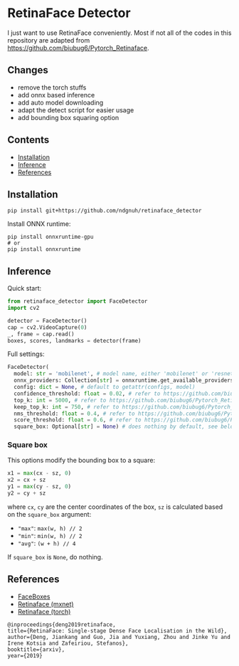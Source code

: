 # RetinaFace Detector

I just want to use RetinaFace conveniently. Most if not all of the codes in this repository are adapted from https://github.com/biubug6/Pytorch_Retinaface.

## Changes
- remove the torch stuffs
- add onnx based inference
- add auto model downloading
- adapt the detect script for easier usage
- add bounding box squaring option

## Contents
- [Installation](#installation)
- [Inference](#inference)
- [References](#references)

## Installation

```shell
pip install git+https://github.com/ndgnuh/retinaface_detector
```

Install ONNX runtime:
```shell
pip install onnxruntime-gpu
# or
pip install onnxruntime
```

## Inference

Quick start:
```python
from retinaface_detector import FaceDetector
import cv2

detector = FaceDetector()
cap = cv2.VideoCapture(0)
_, frame = cap.read()
boxes, scores, landmarks = detector(frame)
```

Full settings:
```python
FaceDetector(
  model: str = 'mobilenet', # model name, either 'mobilenet' or 'resnet50', anything in the `retinaface_detector/configs.py`
  onnx_providers: Collection[str] = onnxruntime.get_available_providers(),
  config: dict = None, # default to getattr(configs, model)
  confidence_threshold: float = 0.02, # refer to https://github.com/biubug6/Pytorch_Retinaface/blob/master/detect.py
  top_k: int = 5000, # refer to https://github.com/biubug6/Pytorch_Retinaface/blob/master/detect.py
  keep_top_k: int = 750, # refer to https://github.com/biubug6/Pytorch_Retinaface/blob/master/detect.py
  nms_threshold: float = 0.4, # refer to https://github.com/biubug6/Pytorch_Retinaface/blob/master/detect.py
  score_threshold: float = 0.6, # refer to https://github.com/biubug6/Pytorch_Retinaface/blob/master/detect.py, it's visualize_threshold there
  square_box: Optional[str] = None) # does nothing by default, see below for details
```

### Square box

This options modify the bounding box to a square:
```python
x1 = max(cx - sz, 0)
x2 = cx + sz
y1 = max(cy - sz, 0)
y2 = cy + sz
```
where `cx`, `cy` are the center coordinates of the box, `sz` is calculated based on the `square_box` argument:
- `"max"`: `max(w, h) // 2`
- `"min"`: `min(w, h) // 2`
- `"avg"`: `(w + h) // 4`

If `square_box` is `None`, do nothing.

## References
- [FaceBoxes](https://github.com/zisianw/FaceBoxes.PyTorch)
- [Retinaface (mxnet)](https://github.com/deepinsight/insightface/tree/master/RetinaFace)
- [Retinaface (torch)](https://github.com/biubug6/Pytorch_Retinaface)
```
@inproceedings{deng2019retinaface,
title={RetinaFace: Single-stage Dense Face Localisation in the Wild},
author={Deng, Jiankang and Guo, Jia and Yuxiang, Zhou and Jinke Yu and Irene Kotsia and Zafeiriou, Stefanos},
booktitle={arxiv},
year={2019}
```
